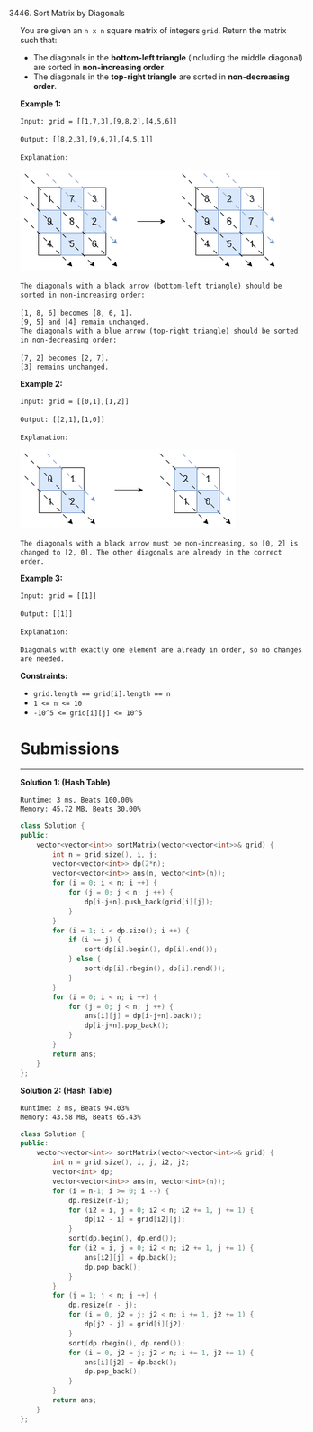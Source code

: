 3446. Sort Matrix by Diagonals

You are given an `n x n` square matrix of integers `grid`. Return the matrix such that:

* The diagonals in the **bottom-left triangle** (including the middle diagonal) are sorted in **non-increasing order**.
* The diagonals in the **top-right triangle** are sorted in **non-decreasing order**.
 

**Example 1:**
```
Input: grid = [[1,7,3],[9,8,2],[4,5,6]]

Output: [[8,2,3],[9,6,7],[4,5,1]]

Explanation:
```
![3446_4052example1drawio.png](img/3446_4052example1drawio.png)
```
The diagonals with a black arrow (bottom-left triangle) should be sorted in non-increasing order:

[1, 8, 6] becomes [8, 6, 1].
[9, 5] and [4] remain unchanged.
The diagonals with a blue arrow (top-right triangle) should be sorted in non-decreasing order:

[7, 2] becomes [2, 7].
[3] remains unchanged.
```

**Example 2:**
```
Input: grid = [[0,1],[1,2]]

Output: [[2,1],[1,0]]

Explanation:
```
![3446_4052example2adrawio.png](img/3446_4052example2adrawio.png)
```
The diagonals with a black arrow must be non-increasing, so [0, 2] is changed to [2, 0]. The other diagonals are already in the correct order.
```

**Example 3:**
```
Input: grid = [[1]]

Output: [[1]]

Explanation:

Diagonals with exactly one element are already in order, so no changes are needed.
```
 

**Constraints:**

* `grid.length == grid[i].length == n`
* `1 <= n <= 10`
* `-10^5 <= grid[i][j] <= 10^5`

# Submissions
---
**Solution 1: (Hash Table)**
```
Runtime: 3 ms, Beats 100.00%
Memory: 45.72 MB, Beats 30.00%
```
```c++
class Solution {
public:
    vector<vector<int>> sortMatrix(vector<vector<int>>& grid) {
        int n = grid.size(), i, j;
        vector<vector<int>> dp(2*n);
        vector<vector<int>> ans(n, vector<int>(n));
        for (i = 0; i < n; i ++) {
            for (j = 0; j < n; j ++) {
                dp[i-j+n].push_back(grid[i][j]);
            }
        }
        for (i = 1; i < dp.size(); i ++) {
            if (i >= j) {
                sort(dp[i].begin(), dp[i].end());
            } else {
                sort(dp[i].rbegin(), dp[i].rend());
            }
        }
        for (i = 0; i < n; i ++) {
            for (j = 0; j < n; j ++) {
                ans[i][j] = dp[i-j+n].back();
                dp[i-j+n].pop_back();
            }
        }
        return ans;
    }
};
```

**Solution 2: (Hash Table)**
```
Runtime: 2 ms, Beats 94.03%
Memory: 43.58 MB, Beats 65.43%
```
```c++
class Solution {
public:
    vector<vector<int>> sortMatrix(vector<vector<int>>& grid) {
        int n = grid.size(), i, j, i2, j2;
        vector<int> dp;
        vector<vector<int>> ans(n, vector<int>(n));
        for (i = n-1; i >= 0; i --) {
            dp.resize(n-i);
            for (i2 = i, j = 0; i2 < n; i2 += 1, j += 1) {
                dp[i2 - i] = grid[i2][j];
            }
            sort(dp.begin(), dp.end());
            for (i2 = i, j = 0; i2 < n; i2 += 1, j += 1) {
                ans[i2][j] = dp.back();
                dp.pop_back();
            }
        }
        for (j = 1; j < n; j ++) {
            dp.resize(n - j);
            for (i = 0, j2 = j; j2 < n; i += 1, j2 += 1) {
                dp[j2 - j] = grid[i][j2];
            }
            sort(dp.rbegin(), dp.rend());
            for (i = 0, j2 = j; j2 < n; i += 1, j2 += 1) {
                ans[i][j2] = dp.back();
                dp.pop_back();
            }
        }
        return ans;
    }
};
```
